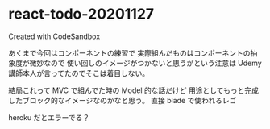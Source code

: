 # react-todo-20201127

Created with CodeSandbox

あくまで今回はコンポーネントの練習で
実際組んだものはコンポーネントの抽象度が微妙なので
使い回しのイメージがつかないと思うがという注意は Udemy 講師本人が言ってたのでそこは着目しない。

結局これって MVC で組んでた時の Model 的な話だけど
用途としてもっと完成したブロック的なイメージなのかなと思う。
直接 blade で使われるレゴ

heroku だとエラーでる？
